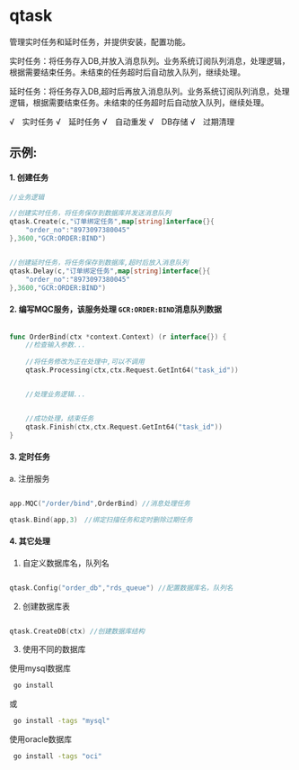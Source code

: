 # qtask
管理实时任务和延时任务，并提供安装，配置功能。

实时任务：将任务存入DB,并放入消息队列。业务系统订阅队列消息，处理逻辑，根据需要结束任务。未结束的任务超时后自动放入队列，继续处理。

延时任务：将任务存入DB,超时后再放入消息队列。业务系统订阅队列消息，处理逻辑，根据需要结束任务。未结束的任务超时后自动放入队列，继续处理。

√　实时任务
√　延时任务
√　自动重发
√　DB存储
√　过期清理




## 示例:

#### 1. 创建任务

```go
//业务逻辑

//创建实时任务，将任务保存到数据库并发送消息队列
qtask.Create(c,"订单绑定任务",map[string]interface{}{
    "order_no":"8973097380045"
},3600,"GCR:ORDER:BIND")


//创建延时任务，将任务保存到数据库,超时后放入消息队列
qtask.Delay(c,"订单绑定任务",map[string]interface{}{
    "order_no":"8973097380045"
},3600,"GCR:ORDER:BIND")
```


#### 2. 编写MQC服务，该服务处理 `GCR:ORDER:BIND`消息队列数据

```go

func OrderBind(ctx *context.Context) (r interface{}) {
    //检查输入参数...
    
    //将任务修改为正在处理中,可以不调用
    qtask.Processing(ctx,ctx.Request.GetInt64("task_id"))


    //处理业务逻辑...


    //成功处理，结束任务
    qtask.Finish(ctx,ctx.Request.GetInt64("task_id"))
}

```

#### 3. 定时任务

a. 注册服务

```go

app.MQC("/order/bind",OrderBind) //消息处理任务

qtask.Bind(app,3)　//绑定扫描任务和定时删除过期任务

```

#### 4. 其它处理

1. 自定义数据库名，队列名
```go

qtask.Config("order_db","rds_queue") //配置数据库名，队列名

```

2. 创建数据库表
   
```go

qtask.CreateDB(ctx) //创建数据库结构

```


3. 使用不同的数据库
   
使用mysql数据库
```sh
 go install

```
或
```sh
 go install -tags "mysql"

```
使用oracle数据库
```sh
 go install -tags "oci" 

```